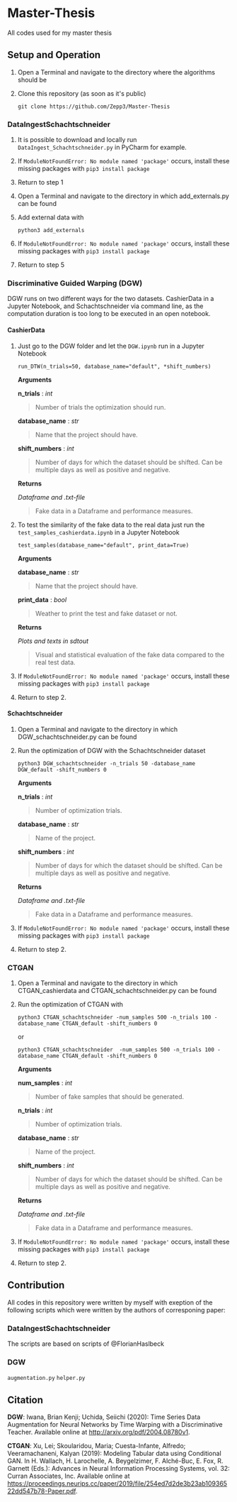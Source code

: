 # Master-Thesis
All codes used for my master thesis
## Setup and Operation
1. Open a Terminal and navigate to the directory where the algorithms should be
2. Clone this repository (as soon as it's public)

    ```
    git clone https://github.com/Zepp3/Master-Thesis
    ```

### DataIngestSchachtschneider
1. It is possible to download and locally run `DataIngest_Schachtschneider.py` in PyCharm for example.
2. If `ModuleNotFoundError: No module named 'package'` occurs, install these missing packages with `pip3 install package`
3. Return to step 1
4. Open a Terminal and navigate to the directory in which add_externals.py can be found
5. Add external data with

    ```
    python3 add_externals
    ```
    
6. If `ModuleNotFoundError: No module named 'package'` occurs, install these missing packages with `pip3 install package`
7. Return to step 5

### Discriminative Guided Warping (DGW)
DGW runs on two different ways for the two datasets. CashierData in a Jupyter Notebook, and Schachtschneider via command line, as the computation duration is too long to be executed in an open notebook.
#### CashierData
1. Just go to the DGW folder and let the `DGW.ipynb` run in a Jupyter Notebook

    ```
    run_DTW(n_trials=50, database_name="default", *shift_numbers)
    ```

    **Arguments**

    **n_trials** : *int*
    > Number of trials the optimization should run.

    **database_name** : *str*
    > Name that the project should have.

    **shift_numbers** : *int*
    > Number of days for which the dataset should be shifted. Can be multiple days as well as positive and negative.

    **Returns**

    *Dataframe and .txt-file*
    > Fake data in a Dataframe and performance measures.
2. To test the similarity of the fake data to the real data just run the `test_samples_cashierdata.ipynb` in a Jupyter Notebook

    ```
    test_samples(database_name="default", print_data=True)
    ```

    **Arguments**

    **database_name** : *str*
    > Name that the project should have.

    **print_data** : *bool*
    > Weather to print the test and fake dataset or not.

    **Returns**

    *Plots and texts in sdtout*
    > Visual and statistical evaluation of the fake data compared to the real test data.

3. If `ModuleNotFoundError: No module named 'package'` occurs, install these missing packages with `pip3 install package`
4. Return to step 2. 
#### Schachtschneider
1. Open a Terminal and navigate to the directory in which DGW_schachtschneider.py can be found
2. Run the optimization of DGW with the Schachtschneider dataset

    ```
    python3 DGW_schachtschneider -n_trials 50 -database_name DGW_default -shift_numbers 0
    ```
    
    **Arguments**
    
    **n_trials** : *int*
    > Number of optimization trials.
    
    **database_name** : *str*
    > Name of the project.

    **shift_numbers** : *int*
    > Number of days for which the dataset should be shifted. Can be multiple days as well as positive and negative.
    
    **Returns**
    
    *Dataframe and .txt-file*
    > Fake data in a Dataframe and performance measures.
3. If `ModuleNotFoundError: No module named 'package'` occurs, install these missing packages with `pip3 install package`
4. Return to step 2. 
### CTGAN
1. Open a Terminal and navigate to the directory in which CTGAN_cashierdata and CTGAN_schachtschneider.py can be found
2. Run the optimization of CTGAN with

    ```
    python3 CTGAN_schachtschneider -num_samples 500 -n_trials 100 -database_name CTGAN_default -shift_numbers 0
    ```
  
    or 
    
    ```
    python3 CTGAN_schachtschneider  -num_samples 500 -n_trials 100 -database_name CTGAN_default -shift_numbers 0
    ```
    
    **Arguments**
    
    **num_samples** : *int*
    > Number of fake samples that should be generated.
    
    **n_trials** : *int*
    > Number of optimization trials.
    
    **database_name** : *str*
    > Name of the project.

    **shift_numbers** : *int*
    > Number of days for which the dataset should be shifted. Can be multiple days as well as positive and negative.
    
    **Returns**
    
    *Dataframe and .txt-file*
    > Fake data in a Dataframe and performance measures.
3. If `ModuleNotFoundError: No module named 'package'` occurs, install these missing packages with `pip3 install package`
4. Return to step 2. 
## Contribution
All codes in this repository were written by myself with exeption of the following scripts which were written by the authors of corresponing paper:
### DataIngestSchachtschneider
The scripts are based on scripts of @FlorianHaslbeck 
### DGW
`augmentation.py`
`helper.py`
## Citation
**DGW**: Iwana, Brian Kenji; Uchida, Seiichi (2020): Time Series Data Augmentation for Neural Networks by Time Warping with a Discriminative Teacher. Available online at http://arxiv.org/pdf/2004.08780v1.

**CTGAN**: Xu, Lei; Skoularidou, Maria; Cuesta-Infante, Alfredo; Veeramachaneni, Kalyan (2019): Modeling Tabular data using Conditional GAN. In H. Wallach, H. Larochelle, A. Beygelzimer, F. Alché-Buc, E. Fox, R. Garnett (Eds.): Advances in Neural Information Processing Systems, vol. 32: Curran Associates, Inc. Available online at https://proceedings.neurips.cc/paper/2019/file/254ed7d2de3b23ab10936522dd547b78-Paper.pdf.
